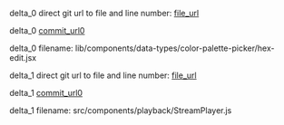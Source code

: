 delta_0 direct git url to file and line number: [file_url](https://www.github.com/relax/relax/commit/0390c6cf91de1f5e28b126d992c05e810b63621a/#diff-8dee101f6129aec85f87895d7cd6f613b98c83abd8f33725618529173647c3bfL14)

delta_0 [commit_url0](https://www.github.com/relax/relax/commit/0390c6cf91de1f5e28b126d992c05e810b63621a)

delta_0 filename: lib/components/data-types/color-palette-picker/hex-edit.jsx



delta_1 direct git url to file and line number: [file_url](https://www.github.com/streamr-app/streamr-web/commit/0d826392a48e20222309448119af53ee59615d15/#diff-744a5edf1f7793afd84ffa3c1fa00712b3de21fb4bb4e6098b2bc048cd0c656fL8)

delta_1 [commit_url0](https://www.github.com/streamr-app/streamr-web/commit/0d826392a48e20222309448119af53ee59615d15)

delta_1 filename: src/components/playback/StreamPlayer.js



